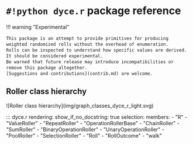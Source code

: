 <!--- -*- encoding: utf-8 -*-
  Copyright and other protections apply. Please see the accompanying LICENSE file for
  rights and restrictions governing use of this software. All rights not expressly
  waived or licensed are reserved. If that file is missing or appears to be modified
  from its original, then please contact the author before viewing or using this
  software in any capacity.

  !!!!!!!!!!!!!!!!!!!!!!!!!!!!!!!!!!!!!!!!!!!!!!!!!!!!!!!!!!!!!!!!!!!!
  !!!!!!!!!!!!!!! IMPORTANT: READ THIS BEFORE EDITING! !!!!!!!!!!!!!!!
  !!!!!!!!!!!!!!!!!!!!!!!!!!!!!!!!!!!!!!!!!!!!!!!!!!!!!!!!!!!!!!!!!!!!
  Please keep each sentence on its own unwrapped line.
  It looks like crap in a text editor, but it has no effect on rendering, and it allows much more useful diffs.
  Thank you!
-->

# ``#!python dyce.r`` package reference

!!! warning "Experimental"

    This package is an attempt to provide primitives for producing weighted randomized rolls without the overhead of enumeration.
    Rolls can be inspected to understand how specific values are derived.
    It should be considered experimental.
    Be warned that future release may introduce incompatibilities or remove this package altogether.
    [Suggestions and contributions](contrib.md) are welcome.

## Roller class hierarchy

<picture>
  <source srcset="../img/graph_classes_dyce_r_dark.svg" media="(prefers-color-scheme: dark)">
  ![Roller class hierarchy](img/graph_classes_dyce_r_light.svg)
</picture>

::: dyce.r
    rendering:
      show_if_no_docstring: true
    selection:
      members:
        - "R"
        - "ValueRoller"
        - "RepeatRoller"
        - "OperationRollerBase"
        - "ChainRoller"
        - "SumRoller"
        - "BinaryOperationRoller"
        - "UnaryOperationRoller"
        - "PoolRoller"
        - "SelectionRoller"
        - "Roll"
        - "RollOutcome"
        - "walk"
